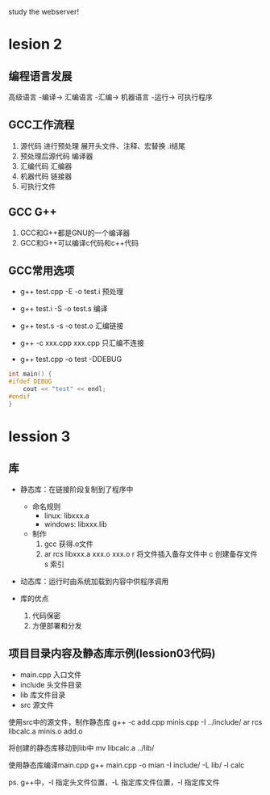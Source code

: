study the webserver!

# lesion 2

## 编程语言发展
高级语言 -编译-> 汇编语言 -汇编-> 机器语言 -运行-> 可执行程序

## GCC工作流程
1. 源代码 进行预处理 展开头文件、注释、宏替换 .i结尾
2. 预处理后源代码 编译器
3. 汇编代码 汇编器
4. 机器代码 链接器
5. 可执行文件


## GCC G++
1. GCC和G++都是GNU的一个编译器
2. GCC和G++可以编译c代码和c++代码

## GCC常用选项
- g++ test.cpp -E -o test.i 预处理
- g++ test.i -S -o test.s 编译
- g++ test.s -s -o test.o 汇编链接
- g++ -c xxx.cpp xxx.cpp 只汇编不连接

- g++ test.cpp -o test -DDEBUG
```c++
int main() {
#ifdef DEBUG
    cout << "test" << endl;
#endif
}
```

# lession 3

## 库
- 静态库：在链接阶段复制到了程序中
    - 命名规则 
        - linux: libxxx.a
        - windows: libxxx.lib
    - 制作
        1. gcc 获得.o文件
        2. ar rcs libxxx.a xxx.o xxx.o
            r 将文件插入备存文件中
            c 创建备存文件
            s 索引


- 动态库：运行时由系统加载到内容中供程序调用
- 库的优点
    1. 代码保密
    2. 方便部署和分发

## 项目目录内容及静态库示例(lession03代码)
- main.cpp 入口文件
- include 头文件目录
- lib 库文件目录
- src 源文件

使用src中的源文件，制作静态库
g++ -c add.cpp minis.cpp -I ../include/
ar rcs libcalc.a minis.o add.o

将创建的静态库移动到lib中
mv libcalc.a ../lib/

使用静态库编译main.cpp
g++ main.cpp -o mian -I include/ -L lib/ -l calc

ps. g++中，-I 指定头文件位置，-L 指定库文件位置，-l 指定库文件


